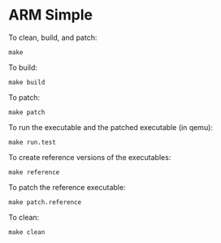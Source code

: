 # ARM Simple

To clean, build, and patch:

    make

To build:

    make build

To patch:

    make patch

To run the executable and the patched executable (in qemu):

    make run.test

To create reference versions of the executables:

    make reference

To patch the reference executable:

    make patch.reference

To clean:

    make clean
